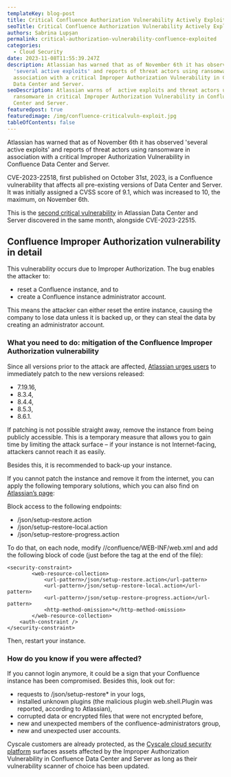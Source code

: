 ```yaml
---
templateKey: blog-post
title: Critical Confluence Authorization Vulnerability Actively Exploited
seoTitle: Critical Confluence Authorization Vulnerability Actively Exploited
authors: Sabrina Lupșan
permalink: critical-authorization-vulnerability-confluence-exploited
categories:
  - Cloud Security
date: 2023-11-08T11:55:39.247Z
description: Atlassian has warned that as of November 6th it has observed
  'several active exploits' and reports of threat actors using ransomware in
  association with a critical Improper Authorization Vulnerability in Confluence
  Data Center and Server.
seoDescription: Atlassian warns of  active exploits and threat actors using
  ransomware in critical Improper Authorization Vulnerability in Confluence Data
  Center and Server.
featuredpost: true
featuredimage: /img/confluence-criticalvuln-exploit.jpg
tableOfContents: false
---
```

Atlassian has warned that as of November 6th it has observed 'several active exploits' and reports of threat actors using ransomware in association with a critical Improper Authorization Vulnerability in Confluence Data Center and Server. 

CVE-2023-22518, first published on October 31st, 2023, is a Confluence vulnerability that affects all pre-existing versions of Data Center and Server. It was initially assigned a CVSS score of 9.1, which was increased to 10, the maximum, on November 6th.  

This is the [second critical vulnerability](https://confluence.atlassian.com/security/cve-2023-22515-privilege-escalation-vulnerability-in-confluence-data-center-and-server-1295682276.html) in Atlassian Data Center and Server discovered in the same month, alongside CVE-2023-22515.   

## Confluence Improper Authorization vulnerability in detail 

This vulnerability occurs due to Improper Authorization. The bug enables the attacker to: 

* reset a Confluence instance, and to 
* create a Confluence instance administrator account. 

This means the attacker can either reset the entire instance, causing the company to lose data unless it is backed up, or they can steal the data by creating an administrator account.   

### What you need to do: mitigation of the Confluence Improper Authorization vulnerability 

Since all versions prior to the attack are affected, [Atlassian urges users](https://confluence.atlassian.com/security/cve-2023-22518-improper-authorization-vulnerability-in-confluence-data-center-and-server-1311473907.html) to immediately patch to the new versions released:  

* 7.19.16, 
* 8.3.4, 
* 8.4.4, 
* 8.5.3, 
* 8.6.1. 

If patching is not possible straight away, remove the instance from being publicly accessible. This is a temporary measure that allows you to gain time by limiting the attack surface – if your instance is not Internet-facing, attackers cannot reach it as easily. 

Besides this, it is recommended to back-up your instance. 

If you cannot patch the instance and remove it from the internet, you can apply the following temporary solutions, which you can also find on [Atlassian’s page](https://confluence.atlassian.com/security/cve-2023-22518-improper-authorization-vulnerability-in-confluence-data-center-and-server-1311473907.html): 

Block access to the following endpoints: 

* /json/setup-restore.action 
* /json/setup-restore-local.action 
* /json/setup-restore-progress.action 

To do that, on each node, modify /<confluence-install-dir>/confluence/WEB-INF/web.xml and add the following block of code (just before the </web-app> tag at the end of the file): 

```
<security-constraint>
		<web-resource-collection>
			<url-pattern>/json/setup-restore.action</url-pattern>
			<url-pattern>/json/setup-restore-local.action</url-pattern>
			<url-pattern>/json/setup-restore-progress.action</url-pattern>
			<http-method-omission>*</http-method-omission>
		</web-resource-collection>
	<auth-constraint />
</security-constraint>
```

Then, restart your instance.   

### How do you know if you were affected? 

If you cannot login anymore, it could be a sign that your Confluence instance has been compromised. Besides this, look out for: 

* requests to /json/setup-restore* in your logs, 
* installed unknown plugins (the malicious plugin web.shell.Plugin was reported, according to Atlassian), 
* corrupted data or encrypted files that were not encrypted before, 
* new and unexpected members of the confluence-administrators group, 
* new and unexpected user accounts. 

Cyscale customers are already protected, as the [Cyscale cloud security platform](https://cyscale.com/) surfaces assets affected by the Improper Authorization Vulnerability in Confluence Data Center and Server as long as their vulnerability scanner of choice has been updated.